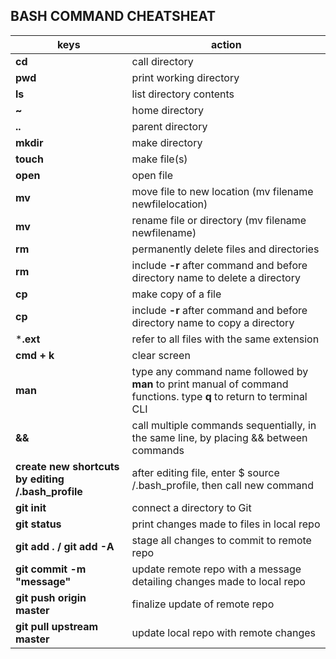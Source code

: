 ## BASH COMMAND CHEATSHEAT

keys     | action
-------- | --------
**cd**   | call directory
**pwd**  | print working directory
**ls**  | list directory contents
**~**  | home directory
**..**  | parent directory
**mkdir**  | make directory
**touch**  | make file(s)
**open**  | open file
**mv**  | move file to new location (mv filename newfilelocation)  
**mv** | rename file or directory (mv filename newfilename)
**rm**  | permanently delete files and directories  
**rm** | include **-r** after command and before directory name to delete a directory
**cp**  | make copy of a file  
 **cp** | include **-r** after command and before directory name to copy a directory
***.ext** | refer to all files with the same extension
**cmd + k**  | clear screen 
**man** | type any command name followed by **man** to print manual of command functions. type **q** to return to terminal CLI
**&&**  | call multiple commands sequentially, in the same line, by placing && between commands
**create new shortcuts by editing /.bash_profile**  | after editing file, enter $ source /.bash_profile, then call new command
**git init**  | connect a directory to Git
**git status**  | print changes made to files in local repo
**git add . / git add -A**  |  stage all changes to commit to remote repo
**git commit -m "message"**  | update remote repo with a message detailing changes made to local repo
**git push origin master**  | finalize update of remote repo
**git pull upstream master**  | update local repo with remote changes



